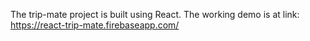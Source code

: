 The trip-mate project is built using React.
The working demo is at link: https://react-trip-mate.firebaseapp.com/
